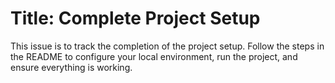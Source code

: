 # Title: Complete Project Setup
This issue is to track the completion of the project setup. Follow the steps in the README to configure your local environment, run the project, and ensure everything is working.
